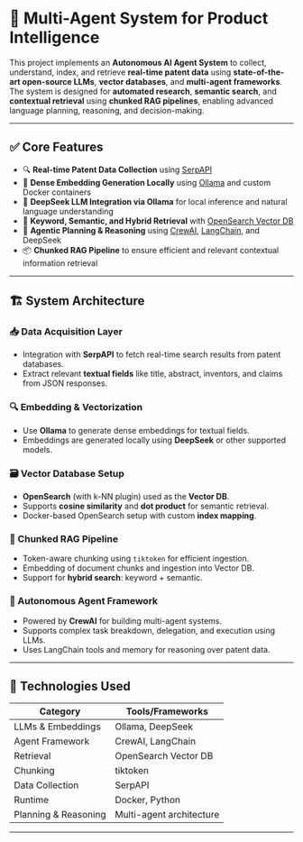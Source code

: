 # 🧠 Multi-Agent System for Product Intelligence 

This project implements an **Autonomous AI Agent System** to collect, understand, index, and retrieve **real-time patent data** using **state-of-the-art open-source LLMs**, **vector databases**, and **multi-agent frameworks**. The system is designed for **automated research**, **semantic search**, and **contextual retrieval** using **chunked RAG pipelines**, enabling advanced language planning, reasoning, and decision-making.

---

## ✅ Core Features

- 🔍 **Real-time Patent Data Collection** using [SerpAPI](https://serpapi.com/)
- 🧬 **Dense Embedding Generation Locally** using [Ollama](https://ollama.com/) and custom Docker containers
- 🧠 **DeepSeek LLM Integration via Ollama** for local inference and natural language understanding
- 🔑 **Keyword, Semantic, and Hybrid Retrieval** with [OpenSearch Vector DB](https://opensearch.org/)
- 🤖 **Agentic Planning & Reasoning** using [CrewAI](https://github.com/joaomdmoura/crewAI), [LangChain](https://www.langchain.com/), and DeepSeek
- 📦 **Chunked RAG Pipeline** to ensure efficient and relevant contextual information retrieval

---

## 🏗️ System Architecture

### 📥 Data Acquisition Layer
- Integration with **SerpAPI** to fetch real-time search results from patent databases.
- Extract relevant **textual fields** like title, abstract, inventors, and claims from JSON responses.

### 🔍 Embedding & Vectorization
- Use **Ollama** to generate dense embeddings for textual fields.
- Embeddings are generated locally using **DeepSeek** or other supported models.

### 🗃️ Vector Database Setup
- **OpenSearch** (with k-NN plugin) used as the **Vector DB**.
- Supports **cosine similarity** and **dot product** for semantic retrieval.
- Docker-based OpenSearch setup with custom **index mapping**.

### 🔄 Chunked RAG Pipeline
- Token-aware chunking using `tiktoken` for efficient ingestion.
- Embedding of document chunks and ingestion into Vector DB.
- Support for **hybrid search**: keyword + semantic.

### 🤖 Autonomous Agent Framework
- Powered by **CrewAI** for building multi-agent systems.
- Supports complex task breakdown, delegation, and execution using LLMs.
- Uses LangChain tools and memory for reasoning over patent data.

---

## 🔧 Technologies Used

| Category | Tools/Frameworks |
|---------|------------------|
| LLMs & Embeddings | Ollama, DeepSeek |
| Agent Framework | CrewAI, LangChain |
| Retrieval | OpenSearch Vector DB |
| Chunking | tiktoken |
| Data Collection | SerpAPI |
| Runtime | Docker, Python |
| Planning & Reasoning | Multi-agent architecture |

---





